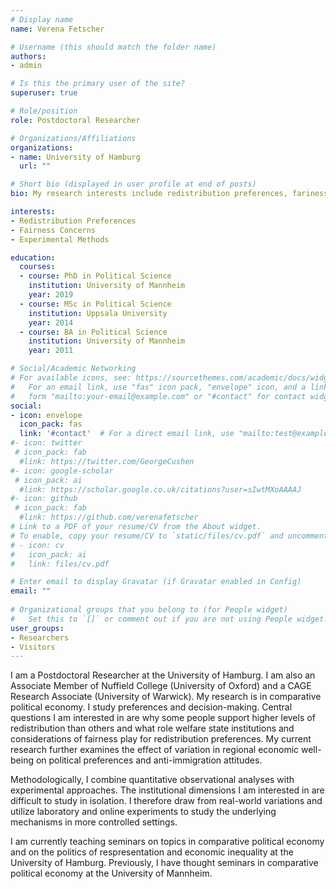 ```yaml
---
# Display name
name: Verena Fetscher

# Username (this should match the folder name)
authors:
- admin

# Is this the primary user of the site?
superuser: true

# Role/position
role: Postdoctoral Researcher

# Organizations/Affiliations
organizations:
- name: University of Hamburg
  url: ""

# Short bio (displayed in user profile at end of posts)
bio: My research interests include redistribution preferences, fariness concerns, and experimental methods

interests:
- Redistribution Preferences
- Fairness Concerns
- Experimental Methods

education:
  courses:
  - course: PhD in Political Science
    institution: University of Mannheim
    year: 2019
  - course: MSc in Political Science
    institution: Uppsala University
    year: 2014
  - course: BA in Political Science
    institution: University of Mannheim
    year: 2011

# Social/Academic Networking
# For available icons, see: https://sourcethemes.com/academic/docs/widgets/#icons
#   For an email link, use "fas" icon pack, "envelope" icon, and a link in the
#   form "mailto:your-email@example.com" or "#contact" for contact widget.
social:
- icon: envelope
  icon_pack: fas
  link: '#contact'  # For a direct email link, use "mailto:test@example.org".
#- icon: twitter
 # icon_pack: fab
  #link: https://twitter.com/GeorgeCushen
#- icon: google-scholar
 # icon_pack: ai
  #link: https://scholar.google.co.uk/citations?user=sIwtMXoAAAAJ
#- icon: github
 # icon_pack: fab
  #link: https://github.com/verenafetscher
# Link to a PDF of your resume/CV from the About widget.
# To enable, copy your resume/CV to `static/files/cv.pdf` and uncomment the lines below.  
# - icon: cv
#   icon_pack: ai
#   link: files/cv.pdf

# Enter email to display Gravatar (if Gravatar enabled in Config)
email: ""
  
# Organizational groups that you belong to (for People widget)
#   Set this to `[]` or comment out if you are not using People widget.  
user_groups:
- Researchers
- Visitors
---
```


I am a Postdoctoral Researcher at the University of Hamburg. I am also an Associate Member of Nuffield College (University of Oxford) and a CAGE Research Associate (University of Warwick). My research is in comparative political economy. I study preferences and decision-making. Central questions I am interested in are why some people support higher levels of redistribution than others and what role welfare state institutions and considerations of fairness play for redistribution preferences. My current research further examines the effect of variation in regional economic well-being on political preferences and anti-immigration attitudes.

Methodologically, I combine quantitative observational analyses with experimental approaches. The institutional dimensions I am interested in are difficult to study in isolation. I therefore draw from real-world variations and utilize laboratory and online experiments to study the underlying mechanisms in more controlled settings. 

I am currently teaching seminars on topics in comparative political economy and on the politics of respresentation and economic inequality at the University of Hamburg. Previously, I have thought seminars in comparative political economy at the University of Mannheim.